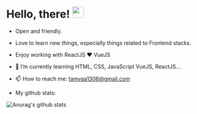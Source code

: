 # Hello, there! <img src="https://raw.githubusercontent.com/MartinHeinz/MartinHeinz/master/wave.gif" width="30px">

<!--
**owentr1369/owentr1369** is a ✨ _special_ ✨ repository because its `README.md` (this file) appears on your GitHub profile.

Here are some ideas to get you started:

- 🔭 I’m currently working on ...
- 🌱 I’m currently learning ...
- 👯 I’m looking to collaborate on ...
- 🤔 I’m looking for help with ...
- 💬 Ask me about ...
- 📫 How to reach me: ...
- 😄 Pronouns: ...
- ⚡ Fun fact: ...
-->
- Open and friendly.
- Love to learn new things, especially things related to Frontend stacks.
- Enjoy working with ReactJS ❤ VueJS

- 🌱 I’m currently learning HTML, CSS, JavaScript VueJS, ReactJS...
- 📫 How to reach me: tamvaa1306@gmail.com

- My github stats:


![Anurag's github stats](https://github-readme-stats.vercel.app/api?username=owentr1369&theme=radical)

